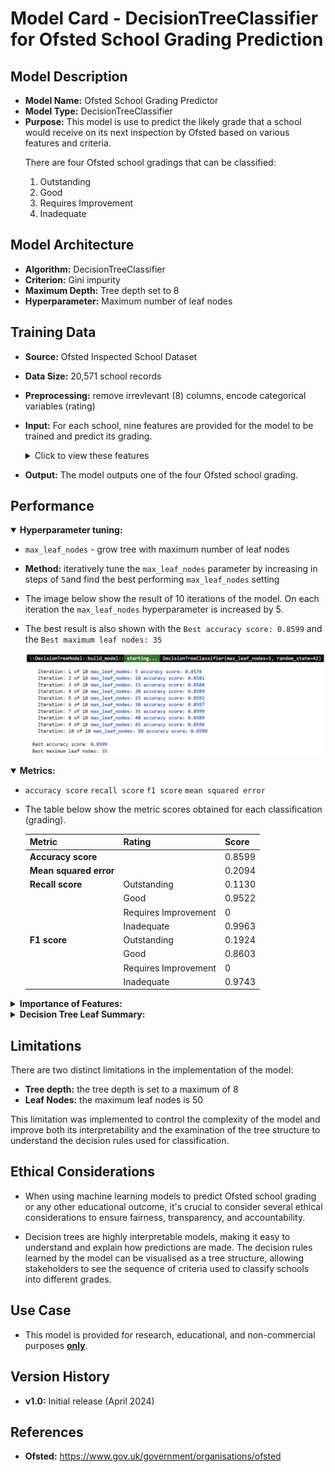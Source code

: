 # Model Card - DecisionTreeClassifier for Ofsted School Grading Prediction


## Model Description

- **Model Name:** Ofsted School Grading Predictor
- **Model Type:** DecisionTreeClassifier
- **Purpose:** This model is use to predict the likely grade that a school would receive on its next inspection by Ofsted based on various features and criteria. 
   <p>
    There are four Ofsted school gradings that can be classified:
    <ol type="1">
    <li>Outstanding</li>
    <li>Good</li>
    <li>Requires Improvement</li>
    <li>Inadequate</li>
    </ol>
   </p>

## Model Architecture

- **Algorithm:** DecisionTreeClassifier
- **Criterion:** Gini impurity
- **Maximum Depth:** Tree depth set to 8
- **Hyperparameter:** Maximum number of leaf nodes

## Training Data

- **Source:** Ofsted Inspected School Dataset
- **Data Size:** 20,571 school records
- **Preprocessing:** remove irrevlevant (8) columns, encode categorical variables (rating)
- **Input:** For each school, nine features are provided for the model to be trained and predict its grading.
   <details>
  <summary>Click to view these features</summary>
    <p>
    <ol type="1">
    <li>Gender Type - girls, boys, mixed</li>
    <li>Religious Ethos - Church of England, Roman Catholic, Other religion and non-faith</li>
    <li>Percentage of Pupils who are Boys</li>
    <li>Percentage of Pupils who are Girls</li>
    <li>Percentage of Pupils who have Enhance Health Care plan</li>
    <li>Percentage of Pupils who have Special Education Needs</li>
    <li>Percentage of Pupils who receive Free School Meals</li>
    <li>Percentage of Pupils who first language is English</li>
    <li>Percentage of Pupils who first language is not English</li>
    </ol>
    </p>
   </details>

- **Output:** The model outputs one of the four Ofsted school grading.

## Performance

   <div>
   <details open>
  <summary><b>Hyperparameter tuning:</b></summary>

- `max_leaf_nodes` - grow tree with maximum number of leaf nodes

- **Method:** iteratively tune the `max_leaf_nodes` parameter by increasing in steps of `5`and find the best performing `max_leaf_nodes` setting

- The image below show the result of 10 iterations of the model. On each iteration the `max_leaf_nodes` hyperparameter is increased by 5.

- The best result is also shown with the `Best accuracy score: 0.8599` and the `Best maximum leaf nodes: 35`

   <div>
    <img style="width:700px" src="https://github.com/wrm65/Capstone-Project-2024/blob/main/images/decision_tree_01.png">
   </div>

   </details>
   </div>

   <details open>
  <summary><b>Metrics:</b></summary>

   <p>

   - `accuracy score` `recall score` `f1 score` `mean squared error`

   - The table below show the metric scores obtained for each classification (grading).

     <div>

       | Metric | Rating | Score |
       | --- | -- | --- |
       | **Accuracy score** | &nbsp; | 0.8599 |
       | **Mean squared error** | &nbsp; | 0.2094 |
       | **Recall score** | Outstanding | 0.1130 |
       | &nbsp; | Good | 0.9522 |
       | &nbsp; | Requires Improvement | 0 |
       | &nbsp; | Inadequate | 0.9963 |
       | **F1 score** | Outstanding | 0.1924 |
       | &nbsp; | Good | 0.8603 |
       | &nbsp; | Requires Improvement | 0 |
       | &nbsp; | Inadequate | 0.9743 |

     </div>

   </p>

   </details>

   <details>
  <summary><b>Importance of Features:</b></summary>

  <p>

   - The image below show the importance of each feature to the model, when making the predictions.

     <div>
      <img style="width:325px" src="https://github.com/wrm65/Capstone-Project-2024/blob/main/images/decision_tree_02.png">
     </div>

  </p>

   </details>

   <details>
  <summary><b>Decision Tree Leaf Summary:</b></summary>

  <p>

   - With the `max_leaf_nodes` set to <b>8</b> the model produced <b>35 leaf nodes</b>.

   - The image below show the classification prediction for the 35 leaf nodes.

     <div>
      <img style="width:250px" src="https://github.com/wrm65/Capstone-Project-2024/blob/main/images/decision_tree_03.png">
     </div>

  </p>

   </details>

## Limitations

<p>
  <div>
    There are two distinct limitations in the implementation of the model:
    <ul>
    <li><b>Tree depth:</b> the tree depth is set to a maximum of 8</li>
    <li><b>Leaf Nodes:</b> the maximum leaf nodes is 50</li>
    </ul>
  <div>
    This limitation was implemented to control the complexity of the model and improve both its interpretability and the examination of the tree structure to understand the decision rules used for classification.
  </div>
  <div>
</p>

## Ethical Considerations

- When using machine learning models to predict Ofsted school grading or any other educational outcome, it's crucial to consider several ethical considerations to ensure fairness, transparency, and accountability.

- Decision trees are highly interpretable models, making it easy to understand and explain how predictions are made. The decision rules learned by the model can be visualised as a tree structure, allowing stakeholders to see the sequence of criteria used to classify schools into different grades.

## Use Case

- This model is provided for research, educational, and non-commercial purposes <b><u>only</u></b>.

## Version History

- **v1.0:**  Initial release (April 2024)

## References

- **Ofsted:** https://www.gov.uk/government/organisations/ofsted
